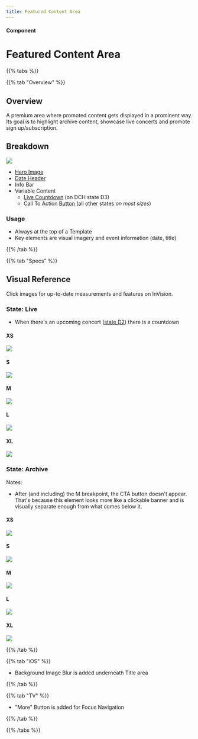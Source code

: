 ```yaml
---
title: Featured Content Area
---
```


#### Component

# Featured Content Area

{{% tabs %}}

{{% tab "Overview" %}}

## Overview

A premium area where promoted content gets displayed in a prominent way. Its goal is to highlight archive content, showcase live concerts and promote sign up/subscription.

## Breakdown

![](/images/components/featured-content-area/breakdown.png)

* [Hero Image](/design-system/atoms/hero-image)
* [Date Header](/design-system/molecules/date-header)
* Info Bar
* Variable Content
  * [Live Countdown](/design-system/molecules/live-countdown) (on DCH state D3)
  * Call To Action [Button](/design-system/atoms/Buttons) (all other states _on most sizes_)


### Usage

* Always at the top of a Template
* Key elements are visual imagery and event information (date, title)

{{% /tab %}}

{{% tab "Specs" %}}

## Visual Reference
Click images for up-to-date measurements and features on InVision.

### State: Live

* When there's an upcoming concert ([state D2](/Conventions/States)) there is a countdown

#### XS
[![](/images/components/featured-content-area/FCA_Live_xs.png)](https://zpl.io/2EyoYYx)

#### S
[![](/images/components/featured-content-area/FCA_Live_s.png)](https://zpl.io/be1p8ZN)

#### M
[![](/images/components/featured-content-area/FCA_Live_m.png)](https://zpl.io/2jkxLGm)

#### L
[![](/images/components/featured-content-area/FCA_Live_l.png)](https://zpl.io/V4PxkLQ)

#### XL
[![](/images/components/featured-content-area/FCA_Live_xl.png)](https://zpl.io/aM50keN)


### State: Archive

Notes:
* After (and including) the M breakpoint, the CTA button doesn't appear. That's because this element looks more like a clickable banner and is visually separate enough from what comes below it.

#### XS
[![](/images/components/featured-content-area/FCA_Archive_xs.png)](https://zpl.io/an14WWJ)

#### S
[![](/images/components/featured-content-area/FCA_Archive_s.png)](https://zpl.io/bLB0kZJ)

#### M
[![](/images/components/featured-content-area/FCA_Archive_m.png)](https://zpl.io/bWBJplp)

#### L
[![](/images/components/featured-content-area/FCA_Archive_l.png)](https://zpl.io/2Gpvk89)

#### XL
[![](/images/components/featured-content-area/FCA_Live_xl.png)](https://zpl.io/2yJej4w)


{{% /tab %}}

{{% tab "iOS" %}}


* Background Image Blur is added underneath Title area

{{% /tab %}}

{{% tab "TV" %}}

* "More" Button is added for Focus Navigation

{{% /tab %}}

{{% /tabs %}}

